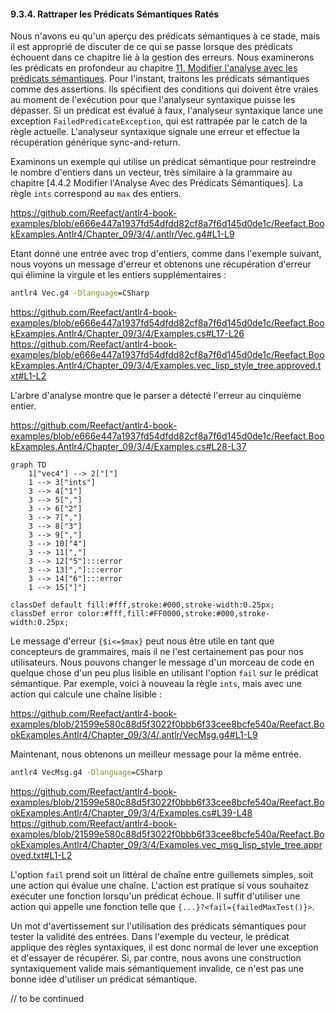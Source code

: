 #### 9.3.4. Rattraper les Prédicats Sémantiques Ratés

Nous n'avons eu qu'un aperçu des prédicats sémantiques à ce stade, mais il est approprié de discuter de ce qui se passe lorsque des prédicats échouent dans ce chapitre lié à la gestion des erreurs. Nous examinerons les prédicats en profondeur au chapitre [11. Modifier l'analyse avec les prédicats sémantiques](../../../Chapter_10). Pour l'instant, traitons les prédicats sémantiques comme des assertions. Ils spécifient des conditions qui doivent être vraies au moment de l'exécution pour que l'analyseur syntaxique puisse les dépasser. Si un prédicat est évalué à faux, l'analyseur syntaxique lance une exception `FailedPredicateException`, qui est rattrapée par le catch de la règle actuelle. L'analyseur syntaxique signale une erreur et effectue la récupération générique sync-and-return.

Examinons un exemple qui utilise un prédicat sémantique pour restreindre le nombre d'entiers dans un vecteur, très similaire à la grammaire au chapitre [4.4.2 Modifier l'Analyse Avec des Prédicats Sémantiques]. La règle `ints` correspond au `max` des entiers.

https://github.com/Reefact/antlr4-book-examples/blob/e666e447a1937fd54dfdd82cf8a7f6d145d0de1c/Reefact.BookExamples.Antlr4/Chapter_09/3/4/.antlr/Vec.g4#L1-L9

Etant donné une entrée avec trop d'entiers, comme dans l'exemple suivant, nous voyons un message d'erreur et obtenons une récupération d'erreur qui élimine la virgule et les entiers supplémentaires :

```bat
antlr4 Vec.g4 -Dlanguage=CSharp
```
https://github.com/Reefact/antlr4-book-examples/blob/e666e447a1937fd54dfdd82cf8a7f6d145d0de1c/Reefact.BookExamples.Antlr4/Chapter_09/3/4/Examples.cs#L17-L26
https://github.com/Reefact/antlr4-book-examples/blob/e666e447a1937fd54dfdd82cf8a7f6d145d0de1c/Reefact.BookExamples.Antlr4/Chapter_09/3/4/Examples.vec_lisp_style_tree.approved.txt#L1-L2

L'arbre d'analyse montre que le parser a détecté l'erreur au cinquième entier.

https://github.com/Reefact/antlr4-book-examples/blob/e666e447a1937fd54dfdd82cf8a7f6d145d0de1c/Reefact.BookExamples.Antlr4/Chapter_09/3/4/Examples.cs#L28-L37
```mermaid
graph TD
	1["vec4"] --> 2["["]
	1 --> 3["ints"]
	3 --> 4["1"]
	3 --> 5[","]
	3 --> 6["2"]
	3 --> 7[","]
	3 --> 8["3"]
	3 --> 9[","]
	3 --> 10["4"]
	3 --> 11[","]
	3 --> 12["5"]:::error
	3 --> 13[","]:::error
	3 --> 14["6"]:::error
	1 --> 15["]"]

classDef default fill:#fff,stroke:#000,stroke-width:0.25px;
classDef error color:#fff,fill:#FF0000,stroke:#000,stroke-width:0.25px;
```

Le message d'erreur `{$i<=$max}` peut nous être utile en tant que concepteurs de grammaires, mais il ne l'est certainement pas pour nos utilisateurs. Nous pouvons changer le message d'un morceau de code en quelque chose d'un peu plus lisible en utilisant l'option `fail` sur le prédicat sémantique. Par exemple, voici à nouveau la règle `ints`, mais avec une action qui calcule une chaîne lisible :

https://github.com/Reefact/antlr4-book-examples/blob/21599e580c88d5f3022f0bbb6f33cee8bcfe540a/Reefact.BookExamples.Antlr4/Chapter_09/3/4/.antlr/VecMsg.g4#L1-L9

Maintenant, nous obtenons un meilleur message pour la même entrée.

```bat
antlr4 VecMsg.g4 -Dlanguage=CSharp
```
https://github.com/Reefact/antlr4-book-examples/blob/21599e580c88d5f3022f0bbb6f33cee8bcfe540a/Reefact.BookExamples.Antlr4/Chapter_09/3/4/Examples.cs#L39-L48
https://github.com/Reefact/antlr4-book-examples/blob/21599e580c88d5f3022f0bbb6f33cee8bcfe540a/Reefact.BookExamples.Antlr4/Chapter_09/3/4/Examples.vec_msg_lisp_style_tree.approved.txt#L1-L2

L'option `fail` prend soit un littéral de chaîne entre guillemets simples, soit une action qui évalue une chaîne. L'action est pratique si vous souhaitez exécuter une fonction lorsqu'un prédicat échoue. Il suffit d'utiliser une action qui appelle une fonction telle que `{...}?<fail={failedMaxTest()}>`.

Un mot d'avertissement sur l'utilisation des prédicats sémantiques pour tester la validité des entrées. Dans l'exemple du vecteur, le prédicat applique des règles syntaxiques, il est donc normal de lever une exception et d'essayer de récupérer. Si, par contre, nous avons une construction syntaxiquement valide mais sémantiquement invalide, ce n'est pas une bonne idée d'utiliser un prédicat sémantique.

// to be continued
